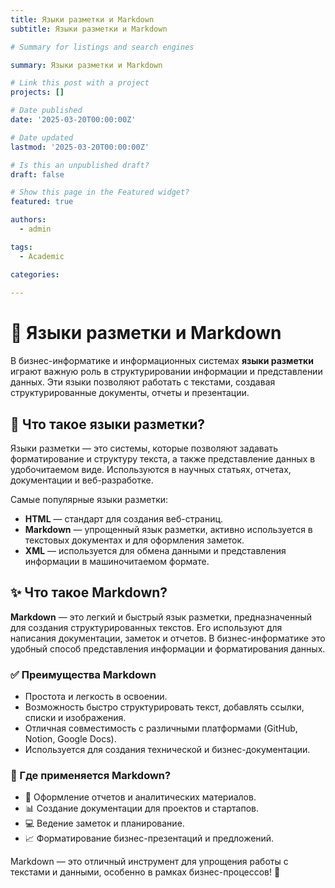 ```yaml
---
title: Языки разметки и Markdown
subtitle: Языки разметки и Markdown

# Summary for listings and search engines

summary: Языки разметки и Markdown

# Link this post with a project
projects: []

# Date published
date: '2025-03-20T00:00:00Z'

# Date updated
lastmod: '2025-03-20T00:00:00Z'

# Is this an unpublished draft?
draft: false

# Show this page in the Featured widget?
featured: true

authors:
  - admin

tags:
  - Academic

categories:
  
---
```


# 💼 Языки разметки и Markdown  

В бизнес-информатике и информационных системах **языки разметки** играют важную роль в структурировании информации и представлении данных. Эти языки позволяют работать с текстами, создавая структурированные документы, отчеты и презентации.  

## 🔹 Что такое языки разметки?  

Языки разметки — это системы, которые позволяют задавать форматирование и структуру текста, а также представление данных в удобочитаемом виде. Используются в научных статьях, отчетах, документации и веб-разработке.  

Самые популярные языки разметки:  
- **HTML** — стандарт для создания веб-страниц.  
- **Markdown** — упрощенный язык разметки, активно используется в текстовых документах и для оформления заметок.  
- **XML** — используется для обмена данными и представления информации в машиночитаемом формате.  

## ✨ Что такое Markdown?  

**Markdown** — это легкий и быстрый язык разметки, предназначенный для создания структурированных текстов. Его используют для написания документации, заметок и отчетов. В бизнес-информатике это удобный способ представления информации и форматирования данных.  

### ✅ Преимущества Markdown  
- Простота и легкость в освоении.  
- Возможность быстро структурировать текст, добавлять ссылки, списки и изображения.  
- Отличная совместимость с различными платформами (GitHub, Notion, Google Docs).  
- Используется для создания технической и бизнес-документации.  

### 📌 Где применяется Markdown?  
- 📝 Оформление отчетов и аналитических материалов.  
- 📊 Создание документации для проектов и стартапов.  
- 💻 Ведение заметок и планирование.  
- 📈 Форматирование бизнес-презентаций и предложений.  

Markdown — это отличный инструмент для упрощения работы с текстами и данными, особенно в рамках бизнес-процессов! 🚀  

